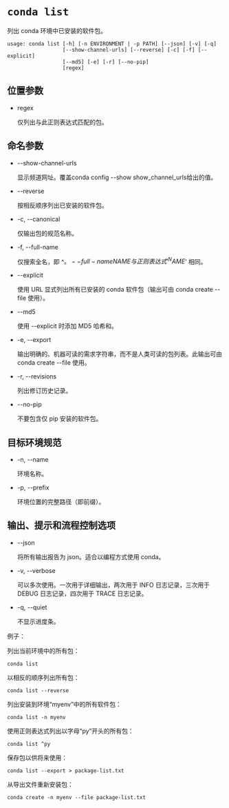 # `conda list`

列出 conda 环境中已安装的软件包。

```
usage: conda list [-h] [-n ENVIRONMENT | -p PATH] [--json] [-v] [-q]
                  [--show-channel-urls] [--reverse] [-c] [-f] [--explicit]
                  [--md5] [-e] [-r] [--no-pip]
                  [regex]
```

## 位置参数

- regex

  仅列出与此正则表达式匹配的包。

## 命名参数

- --show-channel-urls

  显示频道网址。覆盖conda config --show show_channel_urls给出的值。

- --reverse

  按相反顺序列出已安装的软件包。

- -c, --canonical

  仅输出包的规范名称。

- -f, --full-name

  仅搜索全名，即 ^<regex>$。 --full-name NAME 与正则表达式 '^NAME$' 相同。

- --explicit

  使用 URL 显式列出所有已安装的 conda 软件包（输出可由 conda create --file 使用）。

- --md5

  使用 --explicit 时添加 MD5 哈希和。

- -e, --export

  输出明确的、机器可读的需求字符串，而不是人类可读的包列表。此输出可由 conda create --file 使用。

- -r, --revisions

  列出修订历史记录。

- --no-pip

  不要包含仅 pip 安装的软件包。

## 目标环境规范

- -n, --name

  环境名称。

- -p, --prefix

  环境位置的完整路径（即前缀）。

## 输出、提示和流程控制选项

- --json

  将所有输出报告为 json。适合以编程方式使用 conda。

- -v, --verbose

  可以多次使用。一次用于详细输出，两次用于 INFO 日志记录，三次用于 DEBUG 日志记录，四次用于 TRACE 日志记录。

- -q, --quiet

  不显示进度条。

例子：

列出当前环境中的所有包：

```
conda list
```

以相反的顺序列出所有包：

```
conda list --reverse
```

列出安装到环境“myenv”中的所有软件包：

```
conda list -n myenv
```

使用正则表达式列出以字母“py”开头的所有包：

```
conda list ^py
```

保存包以供将来使用：

```
conda list --export > package-list.txt
```

从导出文件重新安装包：

```
conda create -n myenv --file package-list.txt
```
